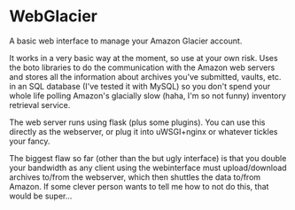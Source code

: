 WebGlacier
==========

A basic web interface to manage your Amazon Glacier account.

It works in a very basic way at the moment, so use at your own risk.  Uses the boto libraries to do the communication with the Amazon web servers and stores all the information about archives you've submitted, vaults, etc. in an SQL database (I've tested it with MySQL) so you don't spend your whole life polling Amazon's glacially slow (haha, I'm so not funny) inventory retrieval service.

The web server runs using flask (plus some plugins).  You can use this directly as the webserver, or plug it into uWSGI+nginx or whatever tickles your fancy.

The biggest flaw so far (other than the but ugly interface) is that you double your bandwidth as any client using the webinterface must upload/download archives to/from the webserver, which then shuttles the data to/from Amazon.  If some clever person wants to tell me how to not do this, that would be super...
